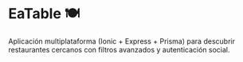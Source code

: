 # EaTable 🍽️  
Aplicación multiplataforma (Ionic + Express + Prisma) para descubrir restaurantes cercanos con filtros avanzados y autenticación social.
